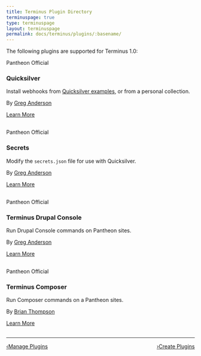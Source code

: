 ```yaml
---
title: Terminus Plugin Directory
terminuspage: true
type: terminuspage
layout: terminuspage
permalink: docs/terminus/plugins/:basename/
---
```

The following plugins are supported for Terminus 1.0:
<div class="row">
  <div style="margin-bottom:30px;" class="col-md-6">
    <div class="topic-info">
      <div class="pantheon-official">
        <p>Pantheon Official</p>
      </div>
      <div class="terminus-plugin">
        <h3>Quicksilver</h3>
        <p class="topic-info__description">Install webhooks from <a href="https://github.com/pantheon-systems/quicksilver-examples">Quicksilver examples</a>, or from a personal collection.</p>
        <p class="topic-info__description">By <a href="https://github.com/greg-1-anderson">Greg Anderson</a></p>
        <a href="https://github.com/pantheon-systems/terminus-quicksilver-plugin" class="btn-primary btn">Learn More</a>
      </div>
    </div>
  </div>
  <div style="margin-bottom:30px;" class="col-md-6">
    <div class="topic-info">
      <div class="pantheon-official">
        <p>Pantheon Official</p>
      </div>
      <div class="terminus-plugin">
        <h3>Secrets</h3>
        <p class="topic-info__description">Modify the <code>secrets.json</code> file for use with Quicksilver.</p>
        <p class="topic-info__description">By <a href="https://github.com/greg-1-anderson">Greg Anderson</a></p>
        <a href="https://github.com/pantheon-systems/terminus-secrets-plugin" class="btn-primary btn">Learn More</a>
      </div>
    </div>
  </div>
</div>
<div class="row">
  <div style="margin-bottom:30px;" class="col-md-6">
    <div class="topic-info">
      <div class="pantheon-official">
        <p>Pantheon Official</p>
      </div>
      <div class="terminus-plugin">
        <h3>Terminus Drupal Console</h3>
        <p class="topic-info__description">Run Drupal Console commands on Pantheon sites.</p>
        <p class="topic-info__description">By <a href="https://github.com/greg-1-anderson">Greg Anderson</a></p>
        <a href="https://github.com/pantheon-systems/terminus-drupal-console-plugin" class="btn-primary btn">Learn More</a>
      </div>
    </div>
  </div>
  <div style="margin-bottom:30px;" class="col-md-6">
    <div class="topic-info">
      <div class="pantheon-official">
        <p>Pantheon Official</p>
      </div>
      <div class="terminus-plugin">
        <h3>Terminus Composer</h3>
        <p class="topic-info__description">Run Composer commands on a Pantheon sites.</p>
        <p class="topic-info__description">By <a href="https://github.com/rvtraveller">Brian Thompson</a></p>
        <a href="https://github.com/pantheon-systems/terminus-composer-plugin" class="btn-primary btn">Learn More</a>
      </div>
    </div>
  </div>
</div>
<div class="terminus-pager">
  <hr>
  <a style="float:left;" href="/docs/terminus/plugins"><span class="terminus-pager-lsaquo">&lsaquo;</span>Manage Plugins</a>
  <a style="float:right;" href="/docs/terminus/plugins/create"><span class="terminus-pager-rsaquo">&rsaquo;</span>Create Plugins</a>

</div>

